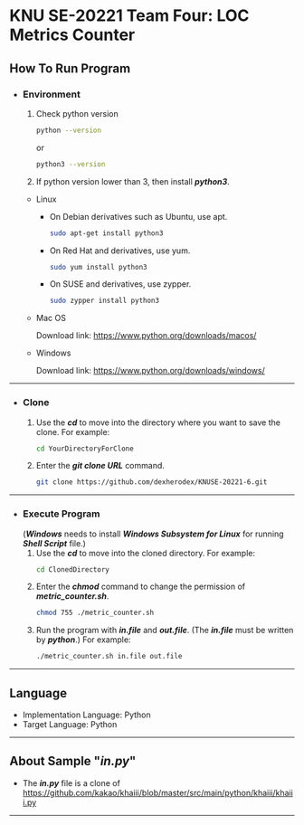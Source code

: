 KNU SE-20221 Team Four: LOC Metrics Counter
============================================

How To Run Program
---------------------
* ### Environment
   1. Check python version
         ```bash
         python --version
         ```
         or
         ```bash
         python3 --version
         ```
   2. If python version lower than 3, then install ***python3***.
  
  + Linux
     + On Debian derivatives such as Ubuntu, use apt.
          ```bash
          sudo apt-get install python3
          ```
     + On Red Hat and derivatives, use yum.
          ```bash
          sudo yum install python3
          ```
     + On SUSE and derivatives, use zypper.
          ```bash
          sudo zypper install python3
          ```
  + Mac OS
  
     Download link: https://www.python.org/downloads/macos/
  
  + Windows
  
     Download link: https://www.python.org/downloads/windows/
---
* ### Clone
    1. Use the ***cd*** to move into the directory where you want to save the clone. For example:
         ```bash
         cd YourDirectoryForClone
         ```
    2. Enter the ***git clone URL*** command.
          ```bash
          git clone https://github.com/dexherodex/KNUSE-20221-6.git
          ```
---
* ### Execute Program
     (***Windows*** needs to install ***Windows Subsystem for Linux*** for running ***Shell Script*** file.)
    1. Use the ***cd*** to move into the cloned directory. For example:
          ```bash
          cd ClonedDirectory
          ```
    2. Enter the ***chmod*** command to change the permission of ***metric_counter.sh***.
          ```bash
          chmod 755 ./metric_counter.sh
          ```
    3. Run the program with ***in.file*** and ***out.file***. (The ***in.file*** must be written by ***python***.) For example:
          ```bash
          ./metric_counter.sh in.file out.file
          ```
---
Language
--------
+ Implementation Language: Python
+ Target Language:   Python
---

About Sample "***in.py***"
--------------------
+ The ***in.py*** file is a clone of https://github.com/kakao/khaiii/blob/master/src/main/python/khaiii/khaiii.py
---